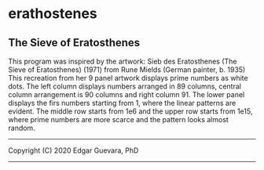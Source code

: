 # erathostenes
## The Sieve of Eratosthenes
This program was inspired by the artwork:
Sieb des Eratosthenes (The Sieve of Eratosthenes) (1971) from  Rune Mields (German painter, b. 1935)
This recreation from her 9 panel artwork displays prime numbers as white dots. 
The left column displays numbers arranged in 89 columns, central column arrangement is 90 columns and right column 91.
The lower panel displays the firs numbers starting from 1, where the linear patterns are evident. The middle row starts from 1e6 and the upper row starts from 1e15, where prime numbers are more scarce and the pattern looks almost random.
______________________________________________________________________________
Copyright (C) 2020 Edgar Guevara, PhD
______________________________________________________________________________
